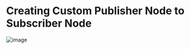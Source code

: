 # Creating Custom Publisher Node to Subscriber Node

![image](https://github.com/saishivaniv/ros2/assets/84676922/8bd2c6aa-eb7c-4284-a97d-e8a99c34a3e8)

